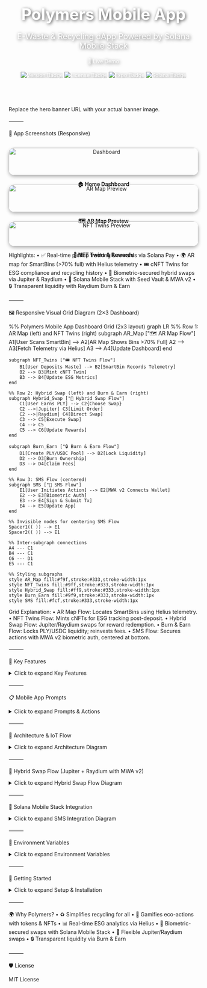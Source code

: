 <!-- HERO SECTION -->


<div align="center" style="background: url('https://via.placeholder.com/1200x300?text=Polymers+Hero+Banner') no-repeat center/cover; border-radius: 15px; padding: 60px 20px; color: white; text-shadow: 2px 2px 8px rgba(0,0,0,0.7);">


<h1 style="font-size: 3em; margin-bottom: 10px;">Polymers Mobile App</h1>
<p style="font-size: 1.5em; margin-bottom: 20px;">E-Waste & Recycling dApp Powered by Solana Mobile Stack</p>


🚀 Live Demo

<div style="margin-top: 20px;">
<img src="https://img.shields.io/badge/version-1.0%20Beta-blue" alt="Version Badge"/>
<img src="https://img.shields.io/badge/license-MIT-green" alt="License Badge"/>
<img src="https://img.shields.io/badge/Expo-React%20Native-yellow" alt="Expo Badge"/>
<img src="https://img.shields.io/badge/Solana-Blockchain-blueviolet" alt="Solana Badge"/>
</div>
</div>


Replace the hero banner URL with your actual banner image.

⸻

🎨 App Screenshots (Responsive)

<div style="display: flex; flex-wrap: wrap; justify-content: center; gap: 25px; margin-top: 30px;">


<div style="flex: 1 1 260px; text-align: center; position: relative;">
<img src="https://via.placeholder.com/260x500?text=Dashboard" alt="Dashboard" style="width: 100%; border-radius: 15px; box-shadow: 0 4px 10px rgba(0,0,0,0.3); transition: transform 0.3s ease;" onmouseover="this.style.transform='scale(1.05)';" onmouseout="this.style.transform='scale(1)';"/>
<div style="position: absolute; top: 0; left: 0; right: 0; bottom: 0; background: rgba(0,0,0,0.5); opacity: 0; border-radius: 15px; display: flex; align-items: center; justify-content: center; color: white; font-weight: bold; transition: opacity 0.3s ease;" onmouseover="this.style.opacity='1';" onmouseout="this.style.opacity='0';">View Dashboard</div>
<p><b>🏠 Home Dashboard</b></p>
</div>


<div style="flex: 1 1 260px; text-align: center; position: relative;">
<img src="https://via.placeholder.com/260x500?text=AR+Map" alt="AR Map Preview" style="width: 100%; border-radius: 15px; box-shadow: 0 4px 10px rgba(0,0,0,0.3); transition: transform 0.3s ease;" onmouseover="this.style.transform='scale(1.05)';" onmouseout="this.style.transform='scale(1)';"/>
<div style="position: absolute; top: 0; left: 0; right: 0; bottom: 0; background: rgba(0,0,0,0.5); opacity: 0; border-radius: 15px; display: flex; align-items: center; justify-content: center; color: white; font-weight: bold; transition: opacity 0.3s ease;" onmouseover="this.style.opacity='1';" onmouseout="this.style.opacity='0';">Explore AR Map</div>
<p><b>🗺️ AR Map Preview</b></p>
</div>


<div style="flex: 1 1 260px; text-align: center; position: relative;">
<img src="https://via.placeholder.com/260x500?text=NFT+Twins" alt="NFT Twins Preview" style="width: 100%; border-radius: 15px; box-shadow: 0 4px 10px rgba(0,0,0,0.3); transition: transform 0.3s ease;" onmouseover="this.style.transform='scale(1.05)';" onmouseout="this.style.transform='scale(1)';"/>
<div style="position: absolute; top: 0; left: 0; right: 0; bottom: 0; background: rgba(0,0,0,0.5); opacity: 0; border-radius: 15px; display: flex; align-items: center; justify-content: center; color: white; font-weight: bold; transition: opacity 0.3s ease;" onmouseover="this.style.opacity='1';" onmouseout="this.style.opacity='0';">Check NFT Twins</div>
<p><b>🎨 NFT Twins & Rewards</b></p>
</div>


</div>


Highlights:
	•	✅ Real-time pickup tracking & rewards via Solana Pay
	•	🌍 AR map for SmartBins (>70% full) with Helius telemetry
	•	🎟️ cNFT Twins for ESG compliance and recycling history
	•	🔄 Biometric-secured hybrid swaps via Jupiter & Raydium
	•	🔐 Solana Mobile Stack with Seed Vault & MWA v2
	•	🔒 Transparent liquidity with Raydium Burn & Earn

⸻

🖼️ Responsive Visual Grid Diagram (2×3 Dashboard)

%% Polymers Mobile App Dashboard Grid (2x3 layout)
graph LR
    %% Row 1: AR Map (left) and NFT Twins (right)
    subgraph AR_Map ["🗺️ AR Map Flow"]
        A1[User Scans SmartBin] --> A2[AR Map Shows Bins >70% Full]
        A2 --> A3[Fetch Telemetry via Helius]
        A3 --> A4[Update Dashboard]
    end

    subgraph NFT_Twins ["🎟️ NFT Twins Flow"]
        B1[User Deposits Waste] --> B2[SmartBin Records Telemetry]
        B2 --> B3[Mint cNFT Twin]
        B3 --> B4[Update ESG Metrics]
    end

    %% Row 2: Hybrid Swap (left) and Burn & Earn (right)
    subgraph Hybrid_Swap ["🔄 Hybrid Swap Flow"]
        C1[User Earns PLY] --> C2{Choose Swap}
        C2 -->|Jupiter| C3[Limit Order]
        C2 -->|Raydium| C4[Direct Swap]
        C3 --> C5[Execute Swap]
        C4 --> C5
        C5 --> C6[Update Rewards]
    end

    subgraph Burn_Earn ["🔒 Burn & Earn Flow"]
        D1[Create PLY/USDC Pool] --> D2[Lock Liquidity]
        D2 --> D3[Burn Ownership]
        D3 --> D4[Claim Fees]
    end

    %% Row 3: SMS Flow (centered)
    subgraph SMS ["🔐 SMS Flow"]
        E1[User Initiates Action] --> E2[MWA v2 Connects Wallet]
        E2 --> E3[Biometric Auth]
        E3 --> E4[Sign & Submit Tx]
        E4 --> E5[Update App]
    end

    %% Invisible nodes for centering SMS Flow
    Spacer1(( )) --> E1
    Spacer2(( )) --> E1

    %% Inter-subgraph connections
    A4 --- C1
    B4 --- C1
    C6 --- D1
    E5 --- C1

    %% Styling subgraphs
    style AR_Map fill:#f9f,stroke:#333,stroke-width:1px
    style NFT_Twins fill:#9ff,stroke:#333,stroke-width:1px
    style Hybrid_Swap fill:#ff9,stroke:#333,stroke-width:1px
    style Burn_Earn fill:#9f9,stroke:#333,stroke-width:1px
    style SMS fill:#fcf,stroke:#333,stroke-width:1px

Grid Explanation:
	•	AR Map Flow: Locates SmartBins using Helius telemetry.
	•	NFT Twins Flow: Mints cNFTs for ESG tracking post-deposit.
	•	Hybrid Swap Flow: Jupiter/Raydium swaps for reward redemption.
	•	Burn & Earn Flow: Locks PLY/USDC liquidity; reinvests fees.
	•	SMS Flow: Secures actions with MWA v2 biometric auth, centered at bottom.

⸻

📱 Key Features

<details>
<summary>Click to expand Key Features</summary>


🛒 Schedule Pickups
	•	Book e-waste/recycling pickups
	•	Assign SmartBins
	•	Track status in real-time

📊 SmartBin Telemetry
	•	Sensors for fill level, weight, contamination
	•	Historical analytics
	•	Automated Solana rewards
	•	OTA updates via Expo

💰 Solana Rewards & NFT Twins
	•	Tokens: PLY, CARB, EWASTE
	•	cNFT Twins for ESG compliance
	•	Biometric swaps via Solana Pay, Jupiter, Raydium
	•	Gamified missions & leaderboards

🔮 Predictive Analytics & ESG
	•	Predict fill levels & collection times
	•	ESG metrics (e.g., carbon footprint)
	•	AI/LLM query support

🔒 Burn & Earn Liquidity
	•	Lock PLY/USDC pools for trust
	•	Burn ownership for transparency
	•	Reinvest fees in rewards

🔐 Solana Mobile Stack
	•	Seed Vault for secure key storage
	•	MWA v2 for biometric transaction signing
	•	Solana Pay for QR-based payments

</details>


⸻

📋 Mobile App Prompts

<details>
<summary>Click to expand Prompts & Actions</summary>


Category	Prompt Example	Action / Flow
Pickups	“Schedule pickup for tomorrow”	Books pickup → assigns SmartBin → triggers rewards
SmartBins	“Show bins >70% full”	AR map → Helius telemetry → dashboard update
SmartBins	“Add IoT reading”	Updates telemetry → analytics → rewards
Rewards	“Check PLY balance”	Queries Solana → updates wallet & NFT Twins
Rewards	“Swap 50 PLY to USDC”	MWA v2 biometric swap (Jupiter/Raydium) → updates balances
ESG	“Show carbon footprint”	Computes from telemetry & NFT Twins → displays
Predictions	“Predict Bin #12 collection”	ML on telemetry → shows ETA
Gamification	“Show leaderboard”	Retrieves missions/scores → updates display

</details>


⸻

🔧 Architecture & IoT Flow

<details>
<summary>Click to expand Architecture Diagram</summary>


graph LR
    A[User Deposits Waste] --> B[SmartBin Records Telemetry]
    B --> C[Update Historical Data]
    C --> D[Compute Analytics]
    D --> E[Rewards & NFT Twins via MWA v2]
    E --> F[Update App UI]

	•	Telemetry: Synced to backend
	•	Analytics: Real-time metrics
	•	Rewards: Biometric-secured via Solana Pay
	•	NFT Twins: ESG compliance tracking

</details>


⸻

🔄 Hybrid Swap Flow (Jupiter + Raydium with MWA v2)

<details>
<summary>Click to expand Hybrid Swap Flow Diagram</summary>


graph LR
    A[User Earns PLY] --> B{Choose Swap}
    B -->|Jupiter Limit Order| C[Jupiter API Quote]
    C --> D[MWA v2 Biometric Auth]
    D --> E[Store Order On-Chain]
    E --> F[Keepers Monitor Price]
    F -->|Price Hit| G[Execute Swap]
    B -->|Raydium Direct Swap| H[Raydium SDK Quote]
    H --> I[MWA v2 Biometric Auth]
    I --> J[Submit to Helius RPC]
    G --> K[Helius Webhook]
    J --> K
    K --> L[Update Supabase & NFT Twins]
    L --> M[Refresh UI & Gamification]

Flow Explanation:
	•	Jupiter: Biometric-secured limit orders via MWA v2.
	•	Raydium: Immediate swaps with Seed Vault signing.
	•	Unified UX: Helius webhooks update Supabase, mint NFT Twins, and refresh AR map/leaderboards.

</details>


⸻

🔐 Solana Mobile Stack Integration

<details>
<summary>Click to expand SMS Integration Diagram</summary>


graph TD
    A[User Initiates Action] --> B[MWA v2 Connects Wallet]
    B --> C[Seed Vault Biometric Prompt]
    C --> D{Auth Success?}
    D -->|Yes| E[Sign Tx: Swap/Mint]
    D -->|No| F[Retry or PIN Fallback]
    E --> G[Submit to Helius RPC]
    G --> H[Helius Webhook Confirms]
    H --> I[Update Supabase & App UI]

Integration Explanation:
	•	Seed Vault: Secures keys in hardware enclave; biometric auth for swaps/NFT mints.
	•	MWA v2: Connects to wallets (Phantom, Seed Vault) with solana: deep-links.
	•	Solana Pay: QR-based payments integrated with hybrid swaps.
	•	Benefits: Fast, secure UX for Polymers’ reward redemptions and ESG tracking.

</details>


⸻

🔑 Environment Variables

<details>
<summary>Click to expand Environment Variables</summary>


Variable	Description	Example
NEXT_PUBLIC_SOLANA_RPC_URL	Helius RPC endpoint	https://rpc.helius.dev?api-key=…
NEXT_PUBLIC_SUPABASE_URL	Supabase URL	https://xyzcompany.supabase.co
NEXT_PUBLIC_SUPABASE_ANON_KEY	Supabase anon key	public-anon-key
PLY_MINT	PLY token mint	PLY_TOKEN_MINT_ADDRESS
CARB_MINT	CARB token mint	CARB_TOKEN_MINT_ADDRESS
EWASTE_MINT	EWASTE token mint	EWASTE_TOKEN_MINT_ADDRESS
USDC_MINT	USDC token mint	EPjFWdd5AufqSSqeM2qN1xzybapC8G4wEGGkZwyTDt1v
REWARD_WALLET_ADDRESS	Reward wallet key	REWARD_WALLET_PUBLIC_KEY
PRIVY_APP_ID	Privy auth ID	privy-app-id
CHAINLINK_API_KEY	Chainlink oracle key	chainlink-key
BUBBLEGUM_TREE_ID	Bubblegum Merkle Tree ID	TREE_PUBLIC_KEY
CANDY_MACHINE_ID	Candy Machine ID	CANDY_MACHINE_PUBLIC_KEY
HELIUS_API_KEY	Helius Webhook key	helius-api-key
NEXT_PUBLIC_ENV	Environment (dev/test/prod)	production

</details>


⸻

🚀 Getting Started

<details>
<summary>Click to expand Setup & Installation</summary>


Prerequisites
	•	Node.js ≥16, npm ≥8
	•	Expo CLI: npm install -g expo-cli
	•	Solana CLI
	•	Supabase (backend)
	•	Privy.io (auth)
	•	TensorFlow.js (analytics)
	•	SDKs: @solana/pay, @solana/web3.js, @solana/spl-token, @jup-ag/api, @raydium-io/raydium-sdk, @solana-mobile/mobile-wallet-adapter-protocol-web3js@^2.2.3, @solana/wallet-adapter-react@^0.15.35, react-native-get-random-values, buffer, expo-crypto, react-native-qrcode-svg

Installation

git clone https://github.com/PolymersNetwork/polymers-recycling-app.git
cd polymers-recycling-app
npm ci
cp .env.example .env
# Configure environment variables
npx expo start

Build & Deploy

# iOS
npx eas build --platform ios
# Android (SMS-optimized)
npx expo run:android
# OTA Updates
npx eas update

</details>


⸻

🌍 Why Polymers?
	•	♻️ Simplifies recycling for all
	•	🎨 Gamifies eco-actions with tokens & NFTs
	•	📊 Real-time ESG analytics via Helius
	•	🔐 Biometric-secured swaps with Solana Mobile Stack
	•	🔄 Flexible Jupiter/Raydium swaps
	•	🔒 Transparent liquidity via Burn & Earn

⸻

🛡 License

MIT License
